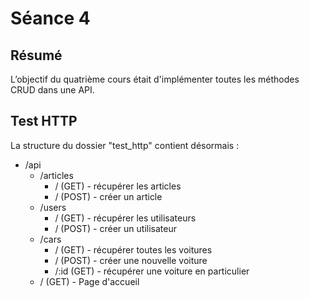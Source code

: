 # Séance 4

## Résumé
L’objectif du quatrième cours était d'implémenter toutes les méthodes CRUD dans une API.

## Test HTTP
La structure du dossier "test_http" contient désormais :
* /api
  * /articles
    * / (GET) - récupérer les articles
    * / (POST) - créer un article
  * /users
    * / (GET) - récupérer les utilisateurs
    * / (POST) - créer un utilisateur
  * /cars
    * / (GET) - récupérer toutes les voitures
    * / (POST) - créer une nouvelle voiture
    * /:id (GET) - récupérer une voiture en particulier
  * / (GET) - Page d'accueil